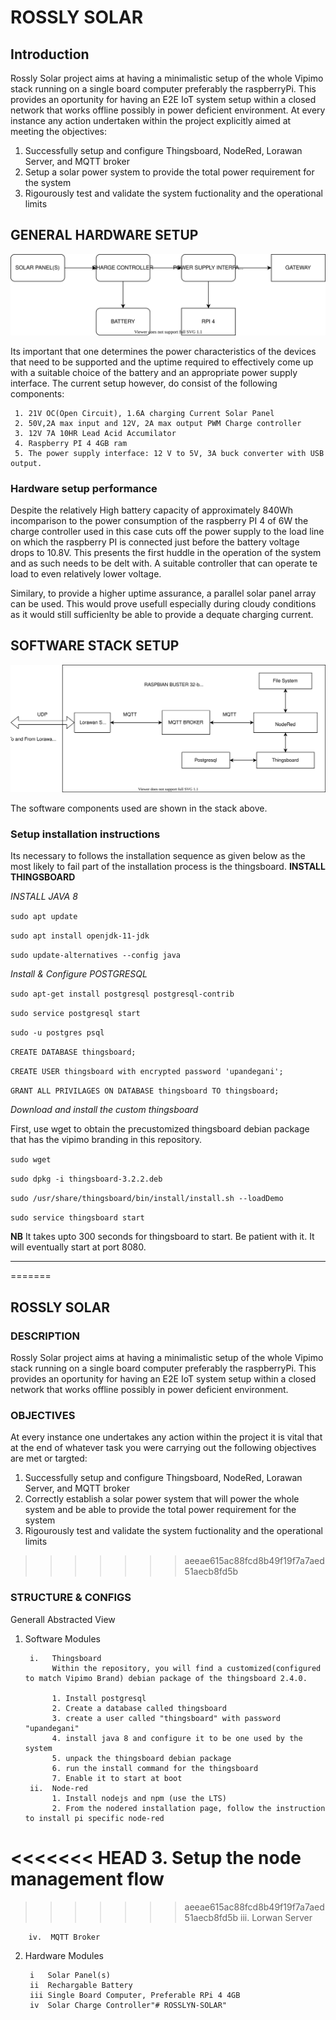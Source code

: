 # ROSSLY SOLAR

## Introduction
Rossly Solar project aims at having a minimalistic setup of the whole Vipimo stack running on a single board computer preferably the raspberryPi. This provides an oportunity for having an E2E IoT system setup within a closed network that works offline possibly in power deficient environment.
At every instance any action undertaken within the project explicitly aimed at meeting the objectives:

1. Successfully setup and configure Thingsboard, NodeRed, Lorawan Server, and MQTT broker 
2. Setup a solar power system to provide the total power requirement for the system
3. Rigourously test and validate the system fuctionality and the operational limits

## GENERAL HARDWARE SETUP
![GENRAL HERDWARE SETUP](/SETUP0.svg)

Its important that one determines the power characteristics of the devices that need to be supported and the uptime required to effectively come up with a suitable choice of the battery and an appropriate power supply interface. The current setup however, do consist of the following components:
     
     1. 21V OC(Open Circuit), 1.6A charging Current Solar Panel
     2. 50V,2A max input and 12V, 2A max output PWM Charge controller
     3. 12V 7A 10HR Lead Acid Accumilator
     4. Raspberry PI 4 4GB ram
     5. The power supply interface: 12 V to 5V, 3A buck converter with USB output.

### Hardware setup performance
Despite the relatively High battery capacity of approximately 840Wh incomparison to the power consumption of the raspberry PI 4 of 6W the charge controller used in this case cuts off the power supply to the load line on which the raspberry PI is connected just before the battery voltage drops to 10.8V. This presents the first huddle in the operation of the system and as such needs to be delt with. A suitable controller that can operate te load to even relatively lower voltage.

Similary, to provide a higher uptime assurance, a parallel solar panel array can be used. This would prove usefull especially during cloudy conditions as it would still sufficienlty be able to provide a dequate charging current.

## SOFTWARE STACK SETUP
![GENRAL HERDWARE SETUP](/STACK.svg)

The software components used are shown in the stack above.
### Setup installation instructions
Its necessary to follows the installation sequence as given below as the most likely to fail part of the installation process is the thingsboard.
**INSTALL THINGSBOARD**

*INSTALL JAVA 8*

```sudo apt update```

```sudo apt install openjdk-11-jdk```

```sudo update-alternatives --config java```

*Install & Configure POSTGRESQL*

```sudo apt-get install postgresql postgresql-contrib```

```sudo service postgresql start```

```sudo -u postgres psql```

```CREATE DATABASE thingsboard;```

```CREATE USER thingsboard with encrypted password 'upandegani';```

```GRANT ALL PRIVILAGES ON DATABASE thingsboard TO thingsboard;```

*Download and install the custom thingsboard*

First, use wget to obtain the precustomized thingsboard debian package that has the vipimo branding in this repository.

```sudo wget ```

```sudo dpkg -i thingsboard-3.2.2.deb```

```sudo /usr/share/thingsboard/bin/install/install.sh --loadDemo```

```sudo service thingsboard start```

**NB** It takes upto 300 seconds for thingsboard to start. Be patient with it. It will eventually start at port 8080.

****

=======
## ROSSLY SOLAR
### DESCRIPTION
Rossly Solar project aims at having a minimalistic setup of the whole Vipimo stack running on a single board computer preferably the raspberryPi. This provides an oportunity for having an E2E IoT system setup within a closed network that works offline possibly in power deficient environment.
### OBJECTIVES
At every instance one undertakes any action within the project it is vital that at the end of whatever task you were carrying out the following objectives are met or targted:

1. Successfully setup and configure Thingsboard, NodeRed, Lorawan Server, and MQTT broker 
2. Correctly establish a solar power system that will power the whole system and be able to provide the total power requirement for the system
3. Rigourously test and validate the system fuctionality and the operational limits

>>>>>>> aeeae615ac88fcd8b49f19f7a7aed51aecb8fd5b
### STRUCTURE & CONFIGS
Generall Abstracted View

1. Software Modules

        i.   Thingsboard
             Within the repository, you will find a customized(configured to match Vipimo Brand) debian package of the thingsboard 2.4.0.
            
             1. Install postgresql
             2. Create a database called thingsboard
             3. create a user called "thingsboard" with password "upandegani"
             4. install java 8 and configure it to be one used by the system
             5. unpack the thingsboard debian package
             6. run the install command for the thingsboard
             7. Enable it to start at boot
        ii.  Node-red
             1. Install nodejs and npm (use the LTS)
             2. From the nodered installation page, follow the instruction to install pi specific node-red
<<<<<<< HEAD
             3. Setup the node management flow
=======
>>>>>>> aeeae615ac88fcd8b49f19f7a7aed51aecb8fd5b
        iii. Lorwan Server
            
        iv.  MQTT Broker
2. Hardware Modules

        i   Solar Panel(s)
        ii  Rechargable Battery
        iii Single Board Computer, Preferable RPi 4 4GB
        iv  Solar Charge Controller"# ROSSLYN-SOLAR" 
